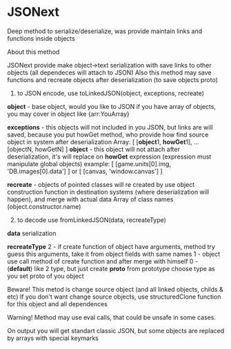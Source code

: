 # JSONext
Deep method to serialize/deserialize, was provide maintain links and functions inside objects


About this method

JSONext provide make object->text serialization with save links to other objects (all dependeces will attach to JSON)
Also this method may save functions and recreate objects after deserialization (to save objects proto)

1. to JSON encode, use toLinkedJSON(object, exceptions, recreate)
	
**object** - base object, would you like to JSON
if you have array of objects, you may cover in object like {arr:YouArray}
 
**exceptions** - this objects will not included in you JSON, but links are will saved, because you put howGet method, who provide how find source object in system after deserialization
Array: [ [**object**1, **howGet**1], ... [objectN, howGetN] ]
**object** - this object will not attach
after deserialization, it's will replace on **howGet** expression (expression must manipulate global objects)
example: [ [game.units[0].img, 'DB.images[0].data'] ] or  [ [canvas, 'window.canvas'] ]
  
**recreate** - objects of pointed classes will re created by use object construction function in destination systems (where deserialization will happen), and merge with actual data
Array of class names (object.constructor.name)		

2. to decode use fromLinkedJSON(data, recreateType)

**data**
serialization

**recreateType**
2 - if create function of object have arguments, method try guess this arguments, take it from object fields with same names
1 - object use call method of create function and after merge with himself
0 - (**default**) like 2 type, but just create __proto__ from prototype
choose type as you set proto of you object

Beware! This metod is change source object (and all linked objects, childs & etc)
If you don't want change source objects, use structuredClone function for this object and all dependences

Warning! Method may use eval calls, that could be unsafe in some cases.

On output you will get standart classic JSON, but some objects are replaced by arrays with special keymarks

